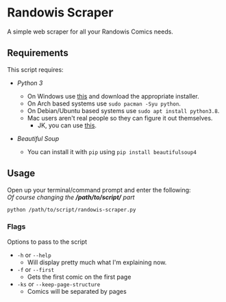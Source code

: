 # Randowis Scraper
A simple web scraper for all your Randowis Comics needs.

## Requirements
This script requires:
* *Python 3*
    * On Windows use [this](https://www.python.org/downloads/release/python-382/) and download the appropriate installer.
    * On Arch based systems use `sudo pacman -Syu python`.
    * On Debian/Ubuntu based systems use `sudo apt install python3.8`.
    * Mac users aren't real people so they can figure it out themselves.
        * JK, you can use [this](https://www.python.org/downloads/mac-osx/).

* *Beautiful Soup*
    * You can install it with `pip` using `pip install beautifulsoup4`
    
## Usage
Open up your terminal/command prompt and enter the following:\
*Of course changing the **/path/to/script/** part*

`python /path/to/script/randowis-scraper.py` 
 
 ### Flags
 Options to pass to the script
 * `-h` or `--help`
    * Will display pretty much what I'm explaining now.
 * `-f` or `--first`
    * Gets the first comic on the first page
 * `-ks` or `--keep-page-structure`
    * Comics will be separated by pages